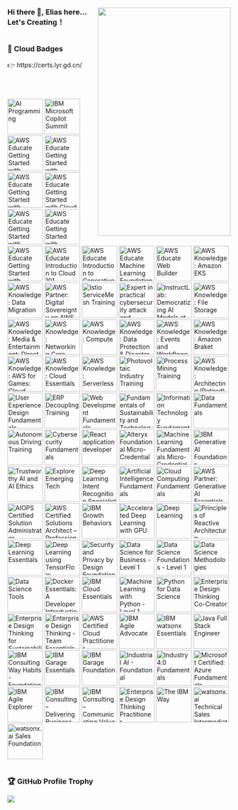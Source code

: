 

<h1 ></h1>

<div>
  <img src="https://cdn.jsdelivr.net/gh/OrekiYuta/OrekiYuta@1.0.1/OrekiYuta.png"  height="515" width="300" align="right">
</div>

### Hi there 👋, Elias here... Let's Creating！

<h1></h1>
<div>
  <h3>🥇 Cloud Badges</h3>
    👉 https://certs.lyr.gd.cn/

<br/><br/>

<!--START_SECTION:badges-->
<a href="https://www.credly.com/badges/34fc424c-5a9d-4072-893f-7248d6fa0ba4" title="AI Programming"><img src="https://images.credly.com/size/80x80/images/21599e82-ce34-4f99-b4b6-612b54376617/blob" alt="AI Programming" width="80" height="80"></a>
<a href="https://www.credly.com/badges/5541fe3f-2038-423b-b95e-837e49dcf71a" title="IBM Microsoft Copilot Summit"><img src="https://images.credly.com/size/80x80/images/8ad28495-0c01-4d78-a15b-1f4639d34445/image.png" alt="IBM Microsoft Copilot Summit" width="80" height="80"></a>
<a href="https://www.credly.com/badges/9f6e4fb1-e351-442d-9945-8a5c8718f8da" title="AWS Educate Getting Started with Compute"><img src="https://images.credly.com/size/80x80/images/9358115e-ead7-47c2-91e2-165b6a650a1b/image.png" alt="AWS Educate Getting Started with Compute" width="80" height="80"></a>
<a href="https://www.credly.com/badges/c264b4de-13c2-485f-bc4b-c74efde66ea9" title="AWS Educate Getting Started with Networking"><img src="https://images.credly.com/size/80x80/images/979e42e2-1d32-4d21-97ea-53d991ea50fb/image.png" alt="AWS Educate Getting Started with Networking" width="80" height="80"></a>
<a href="https://www.credly.com/badges/156de473-d4b4-47b6-a980-45ff7b369428" title="AWS Educate Getting Started with Storage"><img src="https://images.credly.com/size/80x80/images/5bf37709-4b69-4cdc-9edc-af7b3370d427/image.png" alt="AWS Educate Getting Started with Storage" width="80" height="80"></a>
<a href="https://www.credly.com/badges/2fb39b7a-6ba4-4b74-8af8-fb455bef20c3" title="AWS Educate Getting Started with Cloud Ops"><img src="https://images.credly.com/size/80x80/images/01c3b0d4-a225-483b-a762-460473658c1a/image.png" alt="AWS Educate Getting Started with Cloud Ops" width="80" height="80"></a>
<a href="https://www.credly.com/badges/ab16d11a-fd47-4a87-a0f0-cf06e7848452" title="AWS Educate Getting Started with Databases"><img src="https://images.credly.com/size/80x80/images/6f135924-7645-4bd2-ab68-3bc0b49c7e27/image.png" alt="AWS Educate Getting Started with Databases" width="80" height="80"></a>
<a href="https://www.credly.com/badges/005775a4-731c-439e-8092-d76da94603a8" title="AWS Educate Getting Started with Security"><img src="https://images.credly.com/size/80x80/images/80845928-d1f8-4549-ae9d-27676fba897e/image.png" alt="AWS Educate Getting Started with Security" width="80" height="80"></a>
<a href="https://www.credly.com/badges/03e1a743-d8b0-48d5-ac1f-78f6e328e110" title="AWS Educate Getting Started with Serverless"><img src="https://images.credly.com/size/80x80/images/629a2bb9-14a6-47b3-b17e-f1056b1404d0/image.png" alt="AWS Educate Getting Started with Serverless" width="80" height="80"></a>
<a href="https://www.credly.com/badges/0f2fecac-eb74-40aa-84f3-0ba9ceaf46a4" title="AWS Educate Introduction to Cloud 101"><img src="https://images.credly.com/size/80x80/images/8d67bbf4-128b-4141-b5f1-1bc61bbfbaa6/image.png" alt="AWS Educate Introduction to Cloud 101" width="80" height="80"></a>
<a href="https://www.credly.com/badges/6e29ae35-cbef-47b4-bca7-1df01605b581" title="AWS Educate Introduction to Generative AI"><img src="https://images.credly.com/size/80x80/images/4b68a030-53d0-414b-be57-b1837bc3b3e6/image.png" alt="AWS Educate Introduction to Generative AI" width="80" height="80"></a>
<a href="https://www.credly.com/badges/c48d3ffb-4819-45e7-9be3-95dec0050638" title="AWS Educate Machine Learning Foundations"><img src="https://images.credly.com/size/80x80/images/51984979-f759-49f0-8bb3-5310d364fdbe/image.png" alt="AWS Educate Machine Learning Foundations" width="80" height="80"></a>
<a href="https://www.credly.com/badges/fc2db2cf-9ece-4505-adea-a276a47fb1d3" title="AWS Educate Web Builder"><img src="https://images.credly.com/size/80x80/images/b7695469-4083-4e65-b11b-ffc90f4492dd/image.png" alt="AWS Educate Web Builder" width="80" height="80"></a>
<a href="https://www.credly.com/badges/42414f83-66a1-4161-a26a-40f0c606ad6e" title="AWS Knowledge: Amazon EKS"><img src="https://images.credly.com/size/80x80/images/9bcbde6d-1754-4617-9337-124f7b10a6c2/image.png" alt="AWS Knowledge: Amazon EKS" width="80" height="80"></a>
<a href="https://www.credly.com/badges/72a4ca95-cb07-4e1c-ba0e-5fb6aef5a04a" title="AWS Knowledge: Data Migration"><img src="https://images.credly.com/size/80x80/images/d7c2b294-d08e-4795-a342-88fc34df7e01/image.png" alt="AWS Knowledge: Data Migration" width="80" height="80"></a>
<a href="https://www.credly.com/badges/feb293d0-1f40-491f-b5ed-5812bb307517" title="AWS Partner: Digital Sovereignty on AWS (Technical)"><img src="https://images.credly.com/size/80x80/images/b107cfba-35ce-4a51-844e-e62e79e9f53b/blob" alt="AWS Partner: Digital Sovereignty on AWS (Technical)" width="80" height="80"></a>
<a href="https://www.credly.com/badges/03d7c8c0-4e55-4c6d-acd8-4b0bb478e219" title="Istio ServiceMesh Training"><img src="https://images.credly.com/size/80x80/images/c4188dcc-9c7e-428c-843d-83ac6cacb44c/blob" alt="Istio ServiceMesh Training" width="80" height="80"></a>
<a href="https://www.credly.com/badges/51241996-ac73-4b68-b74e-17cb1c318856" title="Expert in practical cybersecurity attack and defense"><img src="https://images.credly.com/size/80x80/images/72d23158-7a73-4339-b3f5-db9093b9dc0b/blob" alt="Expert in practical cybersecurity attack and defense" width="80" height="80"></a>
<a href="https://www.credly.com/badges/be1ff749-c8ba-4abc-8958-093555838637" title="InstructLab: Democratizing AI Models at Scale"><img src="https://images.credly.com/size/80x80/images/d739a868-f29a-4754-a49c-cde9ac936ef7/InstructLab_20Democratizing_20AI_20Models_20at_20Scale_20Foundational.png" alt="InstructLab: Democratizing AI Models at Scale" width="80" height="80"></a>
<a href="https://www.credly.com/badges/98f03c36-977e-4adc-8d7c-73be17d23213" title="AWS Knowledge: File Storage"><img src="https://images.credly.com/size/80x80/images/a894153e-1762-4870-83b9-150ff294d7fb/image.png" alt="AWS Knowledge: File Storage" width="80" height="80"></a>
<a href="https://www.credly.com/badges/7f5e81cd-f4be-4166-919e-6999f9218541" title="AWS Knowledge: Media & Entertainment: Direct-to-Consumer and Broadcast Foundations"><img src="https://images.credly.com/size/80x80/images/0c6f66be-4cd6-4d98-b132-a9a87dc6ecbe/image.png" alt="AWS Knowledge: Media & Entertainment: Direct-to-Consumer and Broadcast Foundations" width="80" height="80"></a>
<a href="https://www.credly.com/badges/02e2f6fd-62e6-46e4-a19d-4a9cfe7ffdba" title="AWS Knowledge: Networking Core"><img src="https://images.credly.com/size/80x80/images/e75f222b-7f75-4d7b-8a6a-67d68aa59d62/image.png" alt="AWS Knowledge: Networking Core" width="80" height="80"></a>
<a href="https://www.credly.com/badges/3c684f5f-3190-49bc-9fa2-69d38ab2629c" title="AWS Knowledge: Compute"><img src="https://images.credly.com/size/80x80/images/eba18772-5ecf-471b-b8af-dda79815b544/image.png" alt="AWS Knowledge: Compute" width="80" height="80"></a>
<a href="https://www.credly.com/badges/1090a493-6f59-4e38-9fc6-3370573ebcd0" title="AWS Knowledge: Data Protection & Disaster Recovery"><img src="https://images.credly.com/size/80x80/images/b8766b97-8362-4948-a08c-d4fbd2cda57c/image.png" alt="AWS Knowledge: Data Protection & Disaster Recovery" width="80" height="80"></a>
<a href="https://www.credly.com/badges/304dcaab-aefb-40cd-b898-c2d1c458b9d6" title="AWS Knowledge: Events and Workflows"><img src="https://images.credly.com/size/80x80/images/65b806c9-c09d-4125-bfb0-8fc87f4699ac/image.png" alt="AWS Knowledge: Events and Workflows" width="80" height="80"></a>
<a href="https://www.credly.com/badges/ad250bf8-f809-4d8b-a414-cd4ccdec94d2" title="AWS Knowledge: Amazon Braket"><img src="https://images.credly.com/size/80x80/images/cb9ef1ba-f010-4a39-881b-65dce3e5df68/image.png" alt="AWS Knowledge: Amazon Braket" width="80" height="80"></a>
<a href="https://www.credly.com/badges/7a374012-7b3a-4e9a-a080-78c9ef248f0f" title="AWS Knowledge: AWS for Games: Cloud Game Development"><img src="https://images.credly.com/size/80x80/images/1e1e332c-cbe5-4358-9491-748cc5c5d15f/image.png" alt="AWS Knowledge: AWS for Games: Cloud Game Development" width="80" height="80"></a>
<a href="https://www.credly.com/badges/e08ea748-2eb4-463e-98fe-f99b3ee37391" title="AWS Knowledge: Cloud Essentials"><img src="https://images.credly.com/size/80x80/images/ec621e2a-c8f0-4459-806c-ae11829d372a/image.png" alt="AWS Knowledge: Cloud Essentials" width="80" height="80"></a>
<a href="https://www.credly.com/badges/4c5f6a68-ce98-4904-995f-e01dacaa0cce" title="AWS Knowledge: Serverless"><img src="https://images.credly.com/size/80x80/images/e07c6cc4-b737-4d7e-8ce8-66b6b7a60367/image.png" alt="AWS Knowledge: Serverless" width="80" height="80"></a>
<a href="https://www.credly.com/badges/338b8e58-77f3-4a77-a057-beded5ed61c8" title="Photovoltaic Industry Training"><img src="https://images.credly.com/size/80x80/images/3084256a-abbf-44f1-a46c-4f081a507595/blob" alt="Photovoltaic Industry Training" width="80" height="80"></a>
<a href="https://www.credly.com/badges/02f4ff40-7c91-4102-a914-d4672a216f1a" title="Process Mining Training"><img src="https://images.credly.com/size/80x80/images/52160d67-744a-4134-b432-62a2ce3d62d7/image.png" alt="Process Mining Training" width="80" height="80"></a>
<a href="https://www.credly.com/badges/cb3e1448-8933-4efe-80ee-13d9e4da8f2b" title="AWS Knowledge: Architecting (Retired)"><img src="https://images.credly.com/size/80x80/images/519a6dba-f145-4c1a-85a2-1d173d6898d9/image.png" alt="AWS Knowledge: Architecting (Retired)" width="80" height="80"></a>
<a href="https://www.credly.com/badges/06bb9fa3-cd04-4865-bb02-6384374eb116" title="User Experience Design Fundamentals"><img src="https://images.credly.com/size/80x80/images/255f1178-a3ba-4738-a494-02b046fbec10/image.png" alt="User Experience Design Fundamentals" width="80" height="80"></a>
<a href="https://www.credly.com/badges/d59349ba-5bf7-432d-b4f4-30db75a67003" title="ERP Decoupling Training"><img src="https://images.credly.com/size/80x80/images/acedf554-8a50-474f-bf99-6a8bd0503662/image.png" alt="ERP Decoupling Training" width="80" height="80"></a>
<a href="https://www.credly.com/badges/371f5ca7-d16e-488b-a34a-a8ae542ccfdf" title="Web Development Fundamentals"><img src="https://images.credly.com/size/80x80/images/0c1c6eed-818c-4f78-bfaa-7ea8704c863a/image.png" alt="Web Development Fundamentals" width="80" height="80"></a>
<a href="https://www.credly.com/badges/3724e0b8-d281-4409-9f84-84aa6211e7d3" title="Fundamentals of Sustainability and Technology"><img src="https://images.credly.com/size/80x80/images/cef0e894-8024-4a89-8337-c7ee295aef19/image.png" alt="Fundamentals of Sustainability and Technology" width="80" height="80"></a>
<a href="https://www.credly.com/badges/69a8555f-69b6-4d67-8e2e-7c27b3124923" title="Information Technology Fundamentals"><img src="https://images.credly.com/size/80x80/images/e807f203-a235-4c69-b9ee-f31bf015af6f/image.png" alt="Information Technology Fundamentals" width="80" height="80"></a>
<a href="https://www.credly.com/badges/73eff7d5-1b95-4842-a785-fdf8b1077c24" title="Data Fundamentals"><img src="https://images.credly.com/size/80x80/images/edaf0f19-2df0-4759-8871-7b1b44687f53/image.png" alt="Data Fundamentals" width="80" height="80"></a>
<a href="https://www.credly.com/badges/4e233d31-f6d3-4aa1-828c-4f1d3655330f" title="Autonomous Driving Training"><img src="https://images.credly.com/size/80x80/images/67696de5-1b7c-415c-8727-a614530d3529/image.png" alt="Autonomous Driving Training" width="80" height="80"></a>
<a href="https://www.credly.com/badges/4bf5ceec-1caf-413e-8f0e-ca59ba2b8c8f" title="Cybersecurity Fundamentals"><img src="https://images.credly.com/size/80x80/images/50b96632-6cbb-40b7-ac0e-b83f49ff7f94/image.png" alt="Cybersecurity Fundamentals" width="80" height="80"></a>
<a href="https://www.credly.com/badges/60d28ba6-8d7d-4acc-a1f5-859a87f4f963" title="React application developer"><img src="https://images.credly.com/size/80x80/images/9ba4cd3c-c714-4e80-9a78-1d3458416ef5/image.png" alt="React application developer" width="80" height="80"></a>
<a href="https://www.credly.com/badges/8ed8265e-ad57-4b41-a7a7-9ea00f6afcaa" title="Alteryx Foundational Micro-Credential"><img src="https://images.credly.com/size/80x80/images/1ec9c0f8-60f4-4c96-8fc8-2442b9022a12/image.png" alt="Alteryx Foundational Micro-Credential" width="80" height="80"></a>
<a href="https://www.credly.com/badges/61085a7b-af10-4c0b-9b63-d02e2fdadaf5" title="Machine Learning Fundamentals Micro-Credential"><img src="https://images.credly.com/size/80x80/images/70b7f41e-7711-426d-8e87-e6a7b14d3790/image.png" alt="Machine Learning Fundamentals Micro-Credential" width="80" height="80"></a>
<a href="https://www.credly.com/badges/3ccbb524-b856-40c6-8cfc-edc684fda6a1" title="IBM Generative AI Foundations"><img src="https://images.credly.com/size/80x80/images/98961274-6d4f-4346-81fe-330d21483cbe/AI-Generative-AI-Foundations.png" alt="IBM Generative AI Foundations" width="80" height="80"></a>
<a href="https://www.credly.com/badges/8fdb27a9-4bc3-45b9-a499-c26463af8188" title="Trustworthy AI and AI Ethics"><img src="https://images.credly.com/size/80x80/images/25d0ed8f-02ee-4277-bf8f-2dacfe123a79/Trustworthy-AI-and-AI-Ethics-Foundations.png" alt="Trustworthy AI and AI Ethics" width="80" height="80"></a>
<a href="https://www.credly.com/badges/1b509054-1e8c-427a-808d-8bd33f9f650e" title="Explore Emerging Tech"><img src="https://images.credly.com/size/80x80/images/c6f4a830-11d9-46ba-a061-8ac2e5a099e9/Explore_Emerging_Tech.png" alt="Explore Emerging Tech" width="80" height="80"></a>
<a href="https://www.credly.com/badges/fe24dea8-2c6e-4ce8-a11d-d1fabca3e1a9" title="Deep Learning Intent Recognition Specialist"><img src="https://images.credly.com/size/80x80/images/087d9a9f-ea47-4d95-82fb-adfed803a851/image.png" alt="Deep Learning Intent Recognition Specialist" width="80" height="80"></a>
<a href="https://www.credly.com/badges/df08d1bf-c77d-445c-8c9f-4ea40c578c28" title="Artificial Intelligence Fundamentals"><img src="https://images.credly.com/size/80x80/images/82b908e1-fdcd-4785-9d32-97f11ccbcf08/image.png" alt="Artificial Intelligence Fundamentals" width="80" height="80"></a>
<a href="https://www.credly.com/badges/d943422d-ebf7-4041-93c8-1a1870737262" title="Cloud Computing Fundamentals"><img src="https://images.credly.com/size/80x80/images/5624b38a-5471-4d5c-a2bd-f4575babaa61/image.png" alt="Cloud Computing Fundamentals" width="80" height="80"></a>
<a href="https://www.credly.com/badges/ede610d4-d2a1-4508-8f96-0d7dd30ac5de" title="AWS Partner: Generative AI Essentials"><img src="https://images.credly.com/size/80x80/images/4b547104-5ce9-43d5-8708-a7abb4b0c7ec/blob" alt="AWS Partner: Generative AI Essentials" width="80" height="80"></a>
<a href="https://www.credly.com/badges/ad692fd7-f617-4644-8231-87df0272d0b4" title="AIOPS Certified Solution Administrator"><img src="https://images.credly.com/size/80x80/images/cddc2936-8041-4055-932a-28d19313fecd/image.png" alt="AIOPS Certified Solution Administrator" width="80" height="80"></a>
<a href="https://www.credly.com/badges/3ead07d6-e3fb-4ccc-9fc4-fa8ce4bb34f7" title="AWS Certified Solutions Architect – Professional"><img src="https://images.credly.com/size/80x80/images/2d84e428-9078-49b6-a804-13c15383d0de/image.png" alt="AWS Certified Solutions Architect – Professional" width="80" height="80"></a>
<a href="https://www.credly.com/badges/093d3413-6379-402c-9f94-4960a7931b0b" title="IBM Growth Behaviors"><img src="https://images.credly.com/size/80x80/images/d244c828-b281-4669-9b3b-761fdd4ea870/IBM-Growth-Behaviors.png" alt="IBM Growth Behaviors" width="80" height="80"></a>
<a href="https://www.credly.com/badges/f141e86e-cea9-4cf2-8dde-aed9a9296076" title="Accelerated Deep Learning with GPU"><img src="https://images.credly.com/size/80x80/images/ce22d252-c0ef-4e57-9840-9e1ce22820a9/blob" alt="Accelerated Deep Learning with GPU" width="80" height="80"></a>
<a href="https://www.credly.com/badges/f1fc04cf-62c9-486b-a4dd-713d0d4be85e" title="Deep Learning"><img src="https://images.credly.com/size/80x80/images/19df5d04-16a5-4c4f-8ea1-1ed5512013f4/blob" alt="Deep Learning" width="80" height="80"></a>
<a href="https://www.credly.com/badges/7c046a32-5a92-42c9-a613-7e9f149f425c" title="Principles of Reactive Architecture"><img src="https://images.credly.com/size/80x80/images/a9be4a4d-dd5d-4131-9e6c-7145d85e3ee9/blob" alt="Principles of Reactive Architecture" width="80" height="80"></a>
<a href="https://www.credly.com/badges/50b35220-79f2-4256-8041-df08c74c7a80" title="Deep Learning Essentials"><img src="https://images.credly.com/size/80x80/images/ef4b79d9-5b12-4d26-b4f2-a8fc22b0351b/blob" alt="Deep Learning Essentials" width="80" height="80"></a>
<a href="https://www.credly.com/badges/c4be0dcb-76c3-4091-97d1-0916858827d0" title="Deep Learning using TensorFlow"><img src="https://images.credly.com/size/80x80/images/ba85e07d-8263-4f30-b39b-d79883ee558c/blob" alt="Deep Learning using TensorFlow" width="80" height="80"></a>
<a href="https://www.credly.com/badges/3507e118-59e1-4075-8310-50807c01598b" title="Security and Privacy by Design Foundations"><img src="https://images.credly.com/size/80x80/images/10731eac-65fb-405b-aabb-03f42031b599/Security-and-Privacy-by-Design-Foundational.png" alt="Security and Privacy by Design Foundations" width="80" height="80"></a>
<a href="https://www.credly.com/badges/f4d64785-1334-4d9f-af67-2fe21db4fbfd" title="Data Science for Business - Level 1"><img src="https://images.credly.com/size/80x80/images/547b89ab-8749-4dfa-8ace-edf4fc6af3be/blob" alt="Data Science for Business - Level 1" width="80" height="80"></a>
<a href="https://www.credly.com/badges/360b235b-897c-4063-b183-64d295542ae4" title="Data Science Foundations - Level 1"><img src="https://images.credly.com/size/80x80/images/5950e6bd-1d0b-40f0-9313-4b2fa36622ce/blob" alt="Data Science Foundations - Level 1" width="80" height="80"></a>
<a href="https://www.credly.com/badges/15d2f490-1248-46ee-a844-21f26f8f61d7" title="Data Science Methodologies"><img src="https://images.credly.com/size/80x80/images/3e42e90a-da56-4680-9f9b-140e8a1dd6d4/blob" alt="Data Science Methodologies" width="80" height="80"></a>
<a href="https://www.credly.com/badges/bef87b52-18e8-4810-a937-d64458dc4b86" title="Data Science Tools"><img src="https://images.credly.com/size/80x80/images/aa8b8df6-98d7-4bf5-9546-dd4c1103d718/blob" alt="Data Science Tools" width="80" height="80"></a>
<a href="https://www.credly.com/badges/540055fc-c584-4e91-9ae9-2458cdff44b1" title="Docker Essentials: A Developer Introduction"><img src="https://images.credly.com/size/80x80/images/b0c5445a-72a2-46ce-a599-96147e210efb/blob" alt="Docker Essentials: A Developer Introduction" width="80" height="80"></a>
<a href="https://www.credly.com/badges/e5dab254-625f-4219-92aa-30c01008b730" title="IBM Cloud Essentials"><img src="https://images.credly.com/size/80x80/images/7d768acf-ce3c-4a05-9778-a5013b1211c9/blob" alt="IBM Cloud Essentials" width="80" height="80"></a>
<a href="https://www.credly.com/badges/55784c2a-b17f-4384-9d47-0200979c9514" title="Machine Learning with Python - Level 1"><img src="https://images.credly.com/size/80x80/images/ede27d34-ab6b-4eef-8808-f266564df2a2/blob" alt="Machine Learning with Python - Level 1" width="80" height="80"></a>
<a href="https://www.credly.com/badges/e08e2c23-a8f7-4ace-a8e5-38ff767467a2" title="Python for Data Science"><img src="https://images.credly.com/size/80x80/images/b40db465-587f-45eb-a854-af8630a630e7/blob" alt="Python for Data Science" width="80" height="80"></a>
<a href="https://www.credly.com/badges/b6441a1b-eed0-4e29-aa12-b6ae2f2f896b" title="Enterprise Design Thinking Co-Creator"><img src="https://images.credly.com/size/80x80/images/2700b813-82b8-4232-9b36-5dcd5cd24584/Badges_v8-08_Co-Creator.png" alt="Enterprise Design Thinking Co-Creator" width="80" height="80"></a>
<a href="https://www.credly.com/badges/4f616428-7ba1-49a5-bff0-fbe4c8d31f88" title="Enterprise Design Thinking for Sustainability"><img src="https://images.credly.com/size/80x80/images/95aa870e-8233-42da-807f-f8a94209119a/image.png" alt="Enterprise Design Thinking for Sustainability" width="80" height="80"></a>
<a href="https://www.credly.com/badges/97478c16-0429-4f55-9f6f-9ff3a8db7c57" title="Enterprise Design Thinking - Team Essentials for AI"><img src="https://images.credly.com/size/80x80/images/09f644d1-eed2-4279-bc49-1e26cddc9d3d/Team_Essentials.png" alt="Enterprise Design Thinking - Team Essentials for AI" width="80" height="80"></a>
<a href="https://www.credly.com/badges/924c37bf-9c7c-4be1-9b0d-6c7f6866c146" title="AWS Certified Cloud Practitioner"><img src="https://images.credly.com/size/80x80/images/00634f82-b07f-4bbd-a6bb-53de397fc3a6/image.png" alt="AWS Certified Cloud Practitioner" width="80" height="80"></a>
<a href="https://www.credly.com/badges/8bf9982b-8977-4076-99d8-5ac04d6f2076" title="IBM Agile Advocate"><img src="https://images.credly.com/size/80x80/images/00cfeff7-03d2-4c00-b129-d2c09ca39831/IBM-Agile-Advocate.png" alt="IBM Agile Advocate" width="80" height="80"></a>
<a href="https://www.credly.com/badges/bd258613-bfdd-4419-953e-3efaa881cffe" title="IBM watsonx Essentials"><img src="https://images.credly.com/size/80x80/images/47a15e48-3fd7-4c36-8f7e-639a65945ad8/image.png" alt="IBM watsonx Essentials" width="80" height="80"></a>
<a href="https://www.credly.com/badges/6c5ceb0a-b35c-40eb-a9cf-2969cb784862" title="Java Full Stack Engineer"><img src="https://images.credly.com/size/80x80/images/2d8f2056-83bb-4692-bf47-f8162197432e/image.png" alt="Java Full Stack Engineer" width="80" height="80"></a>
<a href="https://www.credly.com/badges/aa55f676-e2f8-49b1-b22f-b10af73913a3" title="IBM Consulting Way Habits - Foundational"><img src="https://images.credly.com/size/80x80/images/2d07eb92-26fd-4b4c-b3a4-3283bf9dcf74/IBM-Consulting-Way-Habits---Foundational.png" alt="IBM Consulting Way Habits - Foundational" width="80" height="80"></a>
<a href="https://www.credly.com/badges/e6046fdb-f55c-4fcb-83f1-5104c01b5c52" title="IBM Garage Essentials"><img src="https://images.credly.com/size/80x80/images/fb718a87-6d0d-4a6d-8068-677f1bec78f2/IBM_Garage_Essentials.png" alt="IBM Garage Essentials" width="80" height="80"></a>
<a href="https://www.credly.com/badges/4d6d9761-d4a6-4c6e-b37d-8f610886faa7" title="IBM Garage Foundation"><img src="https://images.credly.com/size/80x80/images/9beccf39-df2f-4025-b971-3a7ec6dfdbfa/image.png" alt="IBM Garage Foundation" width="80" height="80"></a>
<a href="https://www.credly.com/badges/d30ebff7-11f1-4ce4-851e-4dd32a5b2607" title="Industrial AI - Foundational"><img src="https://images.credly.com/size/80x80/images/eefdbc11-ce10-4904-a8d7-0d9f4ca9ecd4/Industrial-AI-Foundational.png" alt="Industrial AI - Foundational" width="80" height="80"></a>
<a href="https://www.credly.com/badges/9b388fdf-7689-4d6b-800c-f7f2e85c2f02" title="Industry 4.0 Fundamentals"><img src="https://images.credly.com/size/80x80/images/a547e10c-27b8-4b2b-aa63-7ff9c5e60e7c/Industry-4.0-Fundamentals.png" alt="Industry 4.0 Fundamentals" width="80" height="80"></a>
<a href="https://www.credly.com/badges/b07574be-fa68-4e8e-b3d3-0790c7455677" title="Microsoft Certified: Azure Fundamentals"><img src="https://images.credly.com/size/80x80/images/be8fcaeb-c769-4858-b567-ffaaa73ce8cf/image.png" alt="Microsoft Certified: Azure Fundamentals" width="80" height="80"></a>
<a href="https://www.credly.com/badges/908cec58-b2e7-433a-a16e-8410d77339d6" title="IBM Agile Explorer"><img src="https://images.credly.com/size/80x80/images/a972f054-be07-4845-85c7-95c8d11852f5/IBM-Agile-Explorer.png" alt="IBM Agile Explorer" width="80" height="80"></a>
<a href="https://www.credly.com/badges/ba9afe3b-b12a-4a3b-a320-b2701154c27a" title="IBM Consulting – Delivering Business Value"><img src="https://images.credly.com/size/80x80/images/b9f5de36-678a-4687-8abb-331a82526bf2/IBM-Consulting-Education-delivering-business-value.png" alt="IBM Consulting – Delivering Business Value" width="80" height="80"></a>
<a href="https://www.credly.com/badges/c241288d-6b4c-49a0-b1f5-595d0bdcd15a" title="IBM Consulting – Communicating Value"><img src="https://images.credly.com/size/80x80/images/f81be9d3-cfd6-43e3-88a7-aaf0200dcbe0/IBM-Consulting-Education-communicating-value.png" alt="IBM Consulting – Communicating Value" width="80" height="80"></a>
<a href="https://www.credly.com/badges/841d21e6-153f-4429-9bbf-eef9a2d2f326" title="Enterprise Design Thinking Practitioner"><img src="https://images.credly.com/size/80x80/images/bc08972c-3c7d-4b99-82a0-c94bcca36674/Badges_v8-07_Practitioner.png" alt="Enterprise Design Thinking Practitioner" width="80" height="80"></a>
<a href="https://www.credly.com/badges/b398ade7-b443-4ff0-84bf-2587fe0134fb" title="The IBM Way"><img src="https://images.credly.com/size/80x80/images/009696ad-3bb2-48e7-88d6-48c4a0d2c9a3/The-IBM-Way.png" alt="The IBM Way" width="80" height="80"></a>
<a href="https://www.credly.com/badges/318ae0e8-a295-4252-b3b4-55649c66dd1e" title="watsonx.ai Technical Sales Intermediate"><img src="https://images.credly.com/size/80x80/images/e776e507-65f6-473c-b025-83211d94dd25/image.png" alt="watsonx.ai Technical Sales Intermediate" width="80" height="80"></a>
<a href="https://www.credly.com/badges/1670b3ec-ae40-4df4-beba-46030511baff" title="watsonx.ai Sales Foundation"><img src="https://images.credly.com/size/80x80/images/8079b4fc-9494-45d5-8621-78815d88fa3a/image.png" alt="watsonx.ai Sales Foundation" width="80" height="80"></a>
<!--END_SECTION:badges-->
</div>

<h1></h1>
<div>
  <h3>🏆 GitHub Profile Trophy</h3>
  <img src="https://github-profile-trophy.vercel.app/?username=orekiyuta&column=5"/>
</div>
